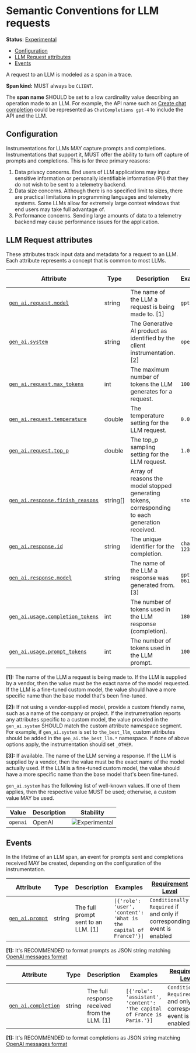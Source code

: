 <!--- Hugo front matter used to generate the website version of this page:
linkTitle: LLM requests
--->

# Semantic Conventions for LLM requests

**Status**: [Experimental][DocumentStatus]

<!-- Re-generate TOC with `markdown-toc --no-first-h1 -i` -->

<!-- toc -->

- [Configuration](#configuration)
- [LLM Request attributes](#llm-request-attributes)
- [Events](#events)

<!-- tocstop -->

A request to an LLM is modeled as a span in a trace.

**Span kind:** MUST always be `CLIENT`.

The **span name** SHOULD be set to a low cardinality value describing an operation made to an LLM.
For example, the API name such as [Create chat completion](https://platform.openai.com/docs/api-reference/chat/create) could be represented as `ChatCompletions gpt-4` to include the API and the LLM.

## Configuration

Instrumentations for LLMs MAY capture prompts and completions.
Instrumentations that support it, MUST offer the ability to turn off capture of prompts and completions. This is for three primary reasons:

1. Data privacy concerns. End users of LLM applications may input sensitive information or personally identifiable information (PII) that they do not wish to be sent to a telemetry backend.
2. Data size concerns. Although there is no specified limit to sizes, there are practical limitations in programming languages and telemetry systems. Some LLMs allow for extremely large context windows that end users may take full advantage of.
3. Performance concerns. Sending large amounts of data to a telemetry backend may cause performance issues for the application.

## LLM Request attributes

These attributes track input data and metadata for a request to an LLM. Each attribute represents a concept that is common to most LLMs.

<!-- semconv gen_ai.request -->
<!-- NOTE: THIS TEXT IS AUTOGENERATED. DO NOT EDIT BY HAND. -->
<!-- see templates/registry/markdown/snippet.md.j2 -->
<!-- prettier-ignore-start -->
<!-- markdownlint-capture -->
<!-- markdownlint-disable -->

| Attribute  | Type | Description  | Examples  | [Requirement Level](https://opentelemetry.io/docs/specs/semconv/general/attribute-requirement-level/) | Stability |
|---|---|---|---|---|---|
| [`gen_ai.request.model`](/docs/attributes-registry/gen-ai.md) | string | The name of the LLM a request is being made to. [1] | `gpt-4` | `Required` | ![Experimental](https://img.shields.io/badge/-experimental-blue) |
| [`gen_ai.system`](/docs/attributes-registry/gen-ai.md) | string | The Generative AI product as identified by the client instrumentation. [2] | `openai` | `Required` | ![Experimental](https://img.shields.io/badge/-experimental-blue) |
| [`gen_ai.request.max_tokens`](/docs/attributes-registry/gen-ai.md) | int | The maximum number of tokens the LLM generates for a request. | `100` | `Recommended` | ![Experimental](https://img.shields.io/badge/-experimental-blue) |
| [`gen_ai.request.temperature`](/docs/attributes-registry/gen-ai.md) | double | The temperature setting for the LLM request. | `0.0` | `Recommended` | ![Experimental](https://img.shields.io/badge/-experimental-blue) |
| [`gen_ai.request.top_p`](/docs/attributes-registry/gen-ai.md) | double | The top_p sampling setting for the LLM request. | `1.0` | `Recommended` | ![Experimental](https://img.shields.io/badge/-experimental-blue) |
| [`gen_ai.response.finish_reasons`](/docs/attributes-registry/gen-ai.md) | string[] | Array of reasons the model stopped generating tokens, corresponding to each generation received. | `stop` | `Recommended` | ![Experimental](https://img.shields.io/badge/-experimental-blue) |
| [`gen_ai.response.id`](/docs/attributes-registry/gen-ai.md) | string | The unique identifier for the completion. | `chatcmpl-123` | `Recommended` | ![Experimental](https://img.shields.io/badge/-experimental-blue) |
| [`gen_ai.response.model`](/docs/attributes-registry/gen-ai.md) | string | The name of the LLM a response was generated from. [3] | `gpt-4-0613` | `Recommended` | ![Experimental](https://img.shields.io/badge/-experimental-blue) |
| [`gen_ai.usage.completion_tokens`](/docs/attributes-registry/gen-ai.md) | int | The number of tokens used in the LLM response (completion). | `180` | `Recommended` | ![Experimental](https://img.shields.io/badge/-experimental-blue) |
| [`gen_ai.usage.prompt_tokens`](/docs/attributes-registry/gen-ai.md) | int | The number of tokens used in the LLM prompt. | `100` | `Recommended` | ![Experimental](https://img.shields.io/badge/-experimental-blue) |

**[1]:** The name of the LLM a request is being made to. If the LLM is supplied by a vendor, then the value must be the exact name of the model requested. If the LLM is a fine-tuned custom model, the value should have a more specific name than the base model that's been fine-tuned.

**[2]:** If not using a vendor-supplied model, provide a custom friendly name, such as a name of the company or project. If the instrumetnation reports any attributes specific to a custom model, the value provided in the `gen_ai.system` SHOULD match the custom attribute namespace segment. For example, if `gen_ai.system` is set to `the_best_llm`, custom attributes should be added in the `gen_ai.the_best_llm.*` namespace. If none of above options apply, the instrumentation should set `_OTHER`.

**[3]:** If available. The name of the LLM serving a response. If the LLM is supplied by a vendor, then the value must be the exact name of the model actually used. If the LLM is a fine-tuned custom model, the value should have a more specific name than the base model that's been fine-tuned.



`gen_ai.system` has the following list of well-known values. If one of them applies, then the respective value MUST be used; otherwise, a custom value MAY be used.

| Value  | Description | Stability |
|---|---|---|
| `openai` | OpenAI | ![Experimental](https://img.shields.io/badge/-experimental-blue) |



<!-- markdownlint-restore -->
<!-- prettier-ignore-end -->
<!-- END AUTOGENERATED TEXT -->
<!-- endsemconv -->

## Events

In the lifetime of an LLM span, an event for prompts sent and completions received MAY be created, depending on the configuration of the instrumentation.

<!-- semconv gen_ai.content.prompt -->
<!-- NOTE: THIS TEXT IS AUTOGENERATED. DO NOT EDIT BY HAND. -->
<!-- see templates/registry/markdown/snippet.md.j2 -->
<!-- prettier-ignore-start -->
<!-- markdownlint-capture -->
<!-- markdownlint-disable -->

| Attribute  | Type | Description  | Examples  | [Requirement Level](https://opentelemetry.io/docs/specs/semconv/general/attribute-requirement-level/) | Stability |
|---|---|---|---|---|---|
| [`gen_ai.prompt`](/docs/attributes-registry/gen-ai.md) | string | The full prompt sent to an LLM. [1] | `[{'role': 'user', 'content': 'What is the capital of France?'}]` | `Conditionally Required` if and only if corresponding event is enabled | ![Experimental](https://img.shields.io/badge/-experimental-blue) |

**[1]:** It's RECOMMENDED to format prompts as JSON string matching [OpenAI messages format](https://platform.openai.com/docs/guides/text-generation)




<!-- markdownlint-restore -->
<!-- prettier-ignore-end -->
<!-- END AUTOGENERATED TEXT -->
<!-- endsemconv -->

<!-- semconv gen_ai.content.completion -->
<!-- NOTE: THIS TEXT IS AUTOGENERATED. DO NOT EDIT BY HAND. -->
<!-- see templates/registry/markdown/snippet.md.j2 -->
<!-- prettier-ignore-start -->
<!-- markdownlint-capture -->
<!-- markdownlint-disable -->

| Attribute  | Type | Description  | Examples  | [Requirement Level](https://opentelemetry.io/docs/specs/semconv/general/attribute-requirement-level/) | Stability |
|---|---|---|---|---|---|
| [`gen_ai.completion`](/docs/attributes-registry/gen-ai.md) | string | The full response received from the LLM. [1] | `[{'role': 'assistant', 'content': 'The capital of France is Paris.'}]` | `Conditionally Required` if and only if corresponding event is enabled | ![Experimental](https://img.shields.io/badge/-experimental-blue) |

**[1]:** It's RECOMMENDED to format completions as JSON string matching [OpenAI messages format](https://platform.openai.com/docs/guides/text-generation)




<!-- markdownlint-restore -->
<!-- prettier-ignore-end -->
<!-- END AUTOGENERATED TEXT -->
<!-- endsemconv -->

[DocumentStatus]: https://github.com/open-telemetry/opentelemetry-specification/tree/v1.22.0/specification/document-status.md
